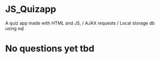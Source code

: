 # JS_Quizapp
A quiz app made with HTML and JS,
/ AJAX requests
/ Local storage
db using sql
# No questions yet tbd

